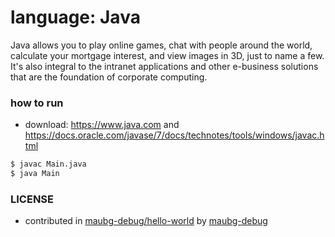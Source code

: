 <!-- REQUIRED -->
# language: Java

<!-- REQUIRED -->
Java allows you to play online games, chat with people around the world, calculate your mortgage interest, and view images in 3D, just to name a few. It's also integral to the intranet applications and other e-business solutions that are the foundation of corporate computing.



### how to run

<!-- NOT REQUIRED -->
<!-- ANY EXTRA THINGS LIKE:
    HOW TO DOWNLOAD LANGUAGE
    ANY NOTES
    ... -->
* download: https://www.java.com and https://docs.oracle.com/javase/7/docs/technotes/tools/windows/javac.html

<!-- REQUIRED -->
```sh
$ javac Main.java
$ java Main
```

<!-- REQUIRED -->
### LICENSE

* contributed in [maubg-debug/hello-world](https://github.com/maubg-debug/hello-world) by [maubg-debug](https://github.com/maubg-debug)